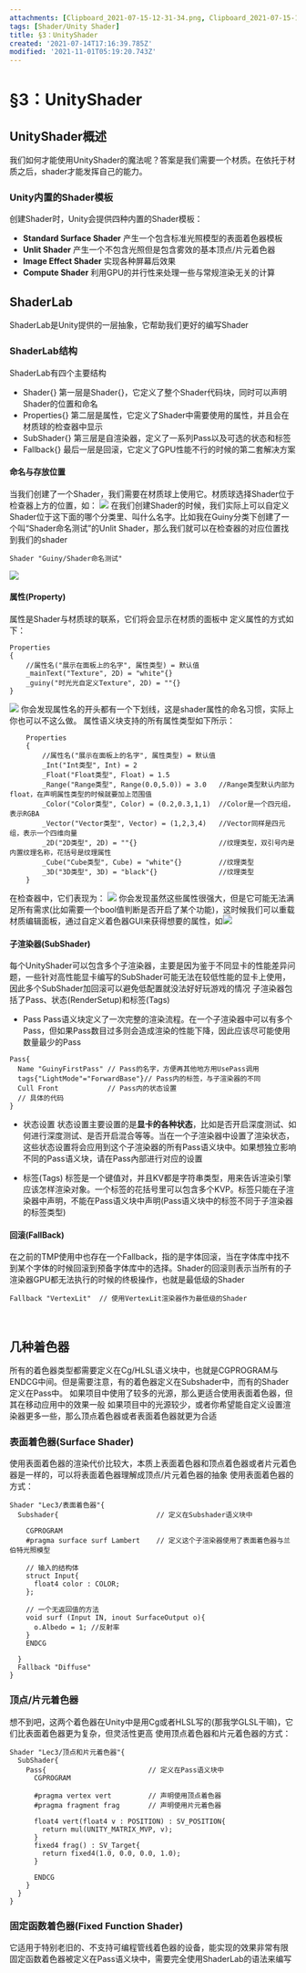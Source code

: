 ```yaml
---
attachments: [Clipboard_2021-07-15-12-31-34.png, Clipboard_2021-07-15-12-34-59.png, Clipboard_2021-07-15-12-35-17.png, Clipboard_2021-07-15-13-10-29.png, Clipboard_2021-07-15-13-10-41.png, Clipboard_2021-07-15-13-40-12.png, Clipboard_2021-07-15-13-41-03.png, Clipboard_2021-07-15-14-31-22.png]
tags: [Shader/Unity Shader]
title: §3：UnityShader
created: '2021-07-14T17:16:39.785Z'
modified: '2021-11-01T05:19:20.743Z'
---
```


# §3：UnityShader
## UnityShader概述
我们如何才能使用UnityShader的魔法呢？答案是我们需要一个材质。在依托于材质之后，shader才能发挥自己的能力。

### Unity内置的Shader模板
创建Shader时，Unity会提供四种内置的Shader模板：
- **Standard Surface Shader**
产生一个包含标准光照模型的表面着色器模板
- **Unlit Shader**
产生一个不包含光照但是包含雾效的基本顶点/片元着色器
- **Image Effect Shader**
实现各种屏幕后效果
- **Compute Shader**
利用GPU的并行性来处理一些与常规渲染无关的计算

## ShaderLab
ShaderLab是Unity提供的一层抽象，它帮助我们更好的编写Shader
### ShaderLab结构
ShaderLab有四个主要结构
- Shader{}
第一层是Shader{}，它定义了整个Shader代码块，同时可以声明Shader的位置和命名
- Properties{}
第二层是属性，它定义了Shader中需要使用的属性，并且会在材质球的检查器中显示
- SubShader{}
第三层是自渲染器，定义了一系列Pass以及可选的状态和标签
- Fallback{}
最后一层是回滚，它定义了GPU性能不行的时候的第二套解决方案

#### 命名与存放位置
当我们创建了一个Shader，我们需要在材质球上使用它。材质球选择Shader位于检查器上方的位置，如：
![](@attachment/Clipboard_2021-07-15-12-31-34.png)
在我们创建Shader的时候，我们实际上可以自定义Shader位于这下面的哪个分类里、叫什么名字。比如我在Guiny分类下创建了一个叫“Shader命名测试”的Unlit Shader，那么我们就可以在检查器的对应位置找到我们的shader
```ShaderLab
Shader "Guiny/Shader命名测试"
```
![](@attachment/Clipboard_2021-07-15-12-35-17.png)

#### 属性(Property)
属性是Shader与材质球的联系，它们将会显示在材质的面板中
定义属性的方式如下：
```ShaderLab
Properties
{
    //属性名("展示在面板上的名字", 属性类型) = 默认值
    _mainText("Texture", 2D) = "white"{}
    _guiny("时光光自定义Texture", 2D) = ""{}
}
```
![](@attachment/Clipboard_2021-07-15-13-10-41.png)
你会发现属性名的开头都有一个下划线，这是shader属性的命名习惯，实际上你也可以不这么做。
属性语义块支持的所有属性类型如下所示：
```ShaderLab
    Properties
    {
        //属性名("展示在面板上的名字", 属性类型) = 默认值
        _Int("Int类型", Int) = 2
        _Float("Float类型", Float) = 1.5
        _Range("Range类型", Range(0.0,5.0)) = 3.0   //Range类型默认内部为float，在声明属性类型的时候就要加上范围值
        _Color("Color类型", Color) = (0.2,0.3,1,1)  //Color是一个四元组，表示RGBA
        _Vector("Vector类型", Vector) = (1,2,3,4)   //Vector同样是四元组，表示一个四维向量
        _2D("2D类型", 2D) = ""{}                    //纹理类型，双引号内是内置纹理名称，花括号是纹理属性
        _Cube("Cube类型", Cube) = "white"{}         //纹理类型
        _3D("3D类型", 3D) = "black"{}               //纹理类型
    }
```
在检查器中，它们表现为：
![](@attachment/Clipboard_2021-07-15-13-41-03.png)
你会发现虽然这些属性很强大，但是它可能无法满足所有需求(比如需要一个bool值判断是否开启了某个功能)，这时候我们可以重载材质编辑面板，通过自定义着色器GUI来获得想要的属性，如![](@attachment/Clipboard_2021-07-15-14-31-22.png)

#### 子渲染器(SubShader)
每个UnityShader可以包含多个子渲染器，主要是因为鉴于不同显卡的性能差异问题，一些针对高性能显卡编写的SubShader可能无法在较低性能的显卡上使用，因此多个SubShader加回滚可以避免低配置就没法好好玩游戏的情况
子渲染器包括了Pass、状态(RenderSetup)和标签(Tags)

- Pass
Pass语义块定义了一次完整的渲染流程。在一个子渲染器中可以有多个Pass，但如果Pass数目过多则会造成渲染的性能下降，因此应该尽可能使用数量最少的Pass
```ShaderLab
Pass{
  Name "GuinyFirstPass" // Pass的名字，方便再其他地方用UsePass调用
  tags{"LightMode"="ForwardBase"}// Pass内的标签，与子渲染器的不同
  Cull Front            // Pass内的状态设置
  // 具体的代码
}
```
- 状态设置
状态设置主要设置的是**显卡的各种状态**，比如是否开启深度测试、如何进行深度测试、是否开启混合等等。当在一个子渲染器中设置了渲染状态，这些状态设置将会应用到这个子渲染器的所有Pass语义块中。如果想独立影响不同的Pass语义块，请在Pass內部进行对应的设置

- 标签(Tags)
标签是一个键值对，并且KV都是字符串类型，用来告诉渲染引擎应该怎样渲染对象。一个标签的花括号里可以包含多个KVP。标签只能在子渲染器中声明，不能在Pass语义块中声明(Pass语义块中的标签不同于子渲染器的标签类型)

#### 回滚(FallBack)
在之前的TMP使用中也存在一个Fallback，指的是字体回滚，当在字体库中找不到某个字体的时候回滚到预备字体库中的选择。Shader的回滚则表示当所有的子渲染器GPU都无法执行的时候的终极操作，也就是最低级的Shader
```ShaderLab
Fallback "VertexLit"  // 使用VertexLit渲染器作为最低级的Shader
```
<br>

## 几种着色器
所有的着色器类型都需要定义在Cg/HLSL语义块中，也就是CGPROGRAM与ENDCG中间。但是需要注意，有的着色器定义在Subshader中，而有的Shader定义在Pass中。
如果项目中使用了较多的光源，那么更适合使用表面着色器，但其在移动应用中的效果一般
如果项目中的光源较少，或者你希望能自定义设置渲染器更多一些，那么顶点着色器或者表面着色器就更为合适

### 表面着色器(Surface Shader)
使用表面着色器的渲染代价比较大，本质上表面着色器和顶点着色器或者片元着色器是一样的，可以将表面着色器理解成顶点/片元着色器的抽象
使用表面着色器的方式：
```ShaderLab
Shader "Lec3/表面着色器"{
  Subshader{                        // 定义在Subshader语义块中

    CGPROGRAM
    #pragma surface surf Lambert    // 定义这个子渲染器使用了表面着色器与兰伯特光照模型

    // 输入的结构体
    struct Input{
      float4 color : COLOR;
    };

    // 一个无返回值的方法
    void surf (Input IN, inout SurfaceOutput o){
      o.Albedo = 1; //反射率
    }
    ENDCG

  }
  Fallback "Diffuse"
}
```

### 顶点/片元着色器
想不到吧，这两个着色器在Unity中是用Cg或者HLSL写的(那我学GLSL干嘛)，它们比表面着色器更为复杂，但灵活性更高
使用顶点着色器和片元着色器的方式：
```ShaderLab
Shader "Lec3/顶点和片元着色器"{
  SubShader{
    Pass{                         // 定义在Pass语义块中
      CGPROGRAM

      #pragma vertex vert         // 声明使用顶点着色器
      #pragma fragment frag       // 声明使用片元着色器

      float4 vert(float4 v : POSITION) : SV_POSITION{
        return mul(UNITY_MATRIX_MVP, v);
      }
      fixed4 frag() : SV_Target{
        return fixed4(1.0, 0.0, 0.0, 1.0);
      }

      ENDCG
    }
  }
}
```

### 固定函数着色器(Fixed Function Shader)
它适用于特别老旧的、不支持可编程管线着色器的设备，能实现的效果非常有限
固定函数着色器被定义在Pass语义块中，需要完全使用ShaderLab的语法来编写








